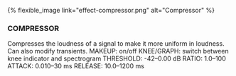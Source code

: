 ---
---

{% flexible_image link="effect-compressor.png" alt="Compressor" %}

### COMPRESSOR
Compresses the loudness of a signal to make it more uniform in loudness. Can also modify transients.
MAKEUP: on/off
KNEE/GRAPH: switch between knee indicator and spectrogram
THRESHOLD: -42–0.00 dB
RATIO: 1.0–100
ATTACK: 0.010–30 ms
RELEASE: 10.0–1200 ms
